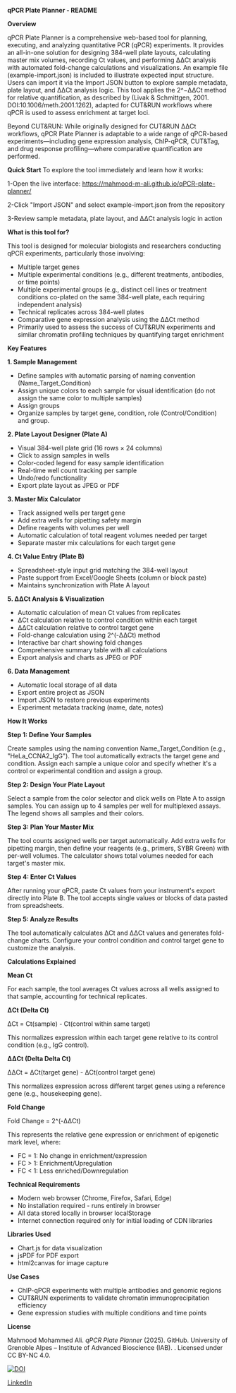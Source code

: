 **qPCR Plate Planner - README**

**Overview**

qPCR Plate Planner is a comprehensive web-based tool for planning, executing, and analyzing quantitative PCR (qPCR) experiments. It provides an all-in-one solution for designing 384-well plate layouts, calculating master mix volumes, recording Ct values, and performing ΔΔCt analysis with automated fold-change calculations and visualizations.
An example file (example-import.json) is included to illustrate expected input structure. Users can import it via the Import JSON button to explore sample metadata, plate layout, and ΔΔCt analysis logic.
This tool applies the 2^−ΔΔCt method for relative quantification, as described by (Livak & Schmittgen, 2001. DOI:10.1006/meth.2001.1262), adapted for CUT&RUN workflows where qPCR is used to assess enrichment at target loci.

Beyond CUT&RUN: While originally designed for CUT&RUN ΔΔCt workflows, qPCR Plate Planner is adaptable to a wide range of qPCR-based experiments—including gene expression analysis, ChIP-qPCR, CUT&Tag, and drug response profiling—where comparative quantification are performed.

**Quick Start**
To explore the tool immediately and learn how it works:

1-Open the live interface: https://mahmood-m-ali.github.io/qPCR-plate-planner/

2-Click "Import JSON" and select example-import.json from the repository

3-Review sample metadata, plate layout, and ΔΔCt analysis logic in action

**What is this tool for?**

This tool is designed for molecular biologists and researchers conducting qPCR experiments, particularly those involving:

- Multiple target genes
- Multiple experimental conditions (e.g., different treatments, antibodies, or time points)
- Multiple experimental groups (e.g., distinct cell lines or treatment conditions co-plated on the same 384-well plate, each requiring independent analysis)
- Technical replicates across 384-well plates
- Comparative gene expression analysis using the ΔΔCt method
- Primarily used to assess the success of CUT&RUN experiments and similar chromatin profiling techniques by quantifying target enrichment

**Key Features**

**1. Sample Management**

- Define samples with automatic parsing of naming convention (Name_Target_Condition)
- Assign unique colors to each sample for visual identification (do not assign the same color to multiple samples)
- Assign groups
- Organize samples by target gene, condition, role (Control/Condition) and group.

**2. Plate Layout Designer (Plate A)**

- Visual 384-well plate grid (16 rows × 24 columns)
- Click to assign samples in wells
- Color-coded legend for easy sample identification
- Real-time well count tracking per sample
- Undo/redo functionality
- Export plate layout as JPEG or PDF

**3. Master Mix Calculator**

- Track assigned wells per target gene
- Add extra wells for pipetting safety margin
- Define reagents with volumes per well
- Automatic calculation of total reagent volumes needed per target
- Separate master mix calculations for each target gene

**4. Ct Value Entry (Plate B)**

- Spreadsheet-style input grid matching the 384-well layout
- Paste support from Excel/Google Sheets (column or block paste)
- Maintains synchronization with Plate A layout

**5. ΔΔCt Analysis & Visualization**

- Automatic calculation of mean Ct values from replicates
- ΔCt calculation relative to control condition within each target
- ΔΔCt calculation relative to control target gene
- Fold-change calculation using 2^(-ΔΔCt) method
- Interactive bar chart showing fold changes
- Comprehensive summary table with all calculations
- Export analysis and charts as JPEG or PDF

**6. Data Management**

- Automatic local storage of all data
- Export entire project as JSON
- Import JSON to restore previous experiments
- Experiment metadata tracking (name, date, notes)

**How It Works**

**Step 1: Define Your Samples**

Create samples using the naming convention Name_Target_Condition (e.g., "HeLa_CCNA2_IgG"). The tool automatically extracts the target gene and condition. Assign each sample a unique color and specify whether it's a control or experimental condition and assign a group.

**Step 2: Design Your Plate Layout**

Select a sample from the color selector and click wells on Plate A to assign samples. You can assign up to 4 samples per well for multiplexed assays. The legend shows all samples and their colors.

**Step 3: Plan Your Master Mix**

The tool counts assigned wells per target automatically. Add extra wells for pipetting margin, then define your reagents (e.g., primers, SYBR Green) with per-well volumes. The calculator shows total volumes needed for each target's master mix.

**Step 4: Enter Ct Values**

After running your qPCR, paste Ct values from your instrument's export directly into Plate B. The tool accepts single values or blocks of data pasted from spreadsheets.

**Step 5: Analyze Results**

The tool automatically calculates ΔCt and ΔΔCt values and generates fold-change charts. Configure your control condition and control target gene to customize the analysis.

**Calculations Explained**

**Mean Ct**

For each sample, the tool averages Ct values across all wells assigned to that sample, accounting for technical replicates.

**ΔCt (Delta Ct)**

ΔCt = Ct(sample) - Ct(control within same target)

This normalizes expression within each target gene relative to its control condition (e.g., IgG control).

**ΔΔCt (Delta Delta Ct)**

ΔΔCt = ΔCt(target gene) - ΔCt(control target gene)

This normalizes expression across different target genes using a reference gene (e.g., housekeeping gene).

**Fold Change**

Fold Change = 2^(-ΔΔCt)

This represents the relative gene expression or enrichment of epigenetic mark level, where:

- FC = 1: No change in enrichment/expression
- FC > 1: Enrichment/Upregulation
- FC < 1: Less enriched/Downregulation

**Technical Requirements**

- Modern web browser (Chrome, Firefox, Safari, Edge)
- No installation required - runs entirely in browser
- All data stored locally in browser localStorage
- Internet connection required only for initial loading of CDN libraries

**Libraries Used**

- Chart.js for data visualization
- jsPDF for PDF export
- html2canvas for image capture

**Use Cases**

- ChIP-qPCR experiments with multiple antibodies and genomic regions
- CUT&RUN experiments to validate chromatin immunoprecipitation efficiency
- Gene expression studies with multiple conditions and time points

**License**

Mahmood Mohammed Ali. *qPCR Plate Planner* (2025). GitHub. University of Grenoble Alpes – Institute of Advanced Bioscience (IAB). . Licensed under CC BY-NC 4.0.


[![DOI](https://zenodo.org/badge/DOI/10.5281/zenodo.17410644.svg)](https://doi.org/10.5281/zenodo.17410644)

[LinkedIn](https://www.linkedin.com/in/mahmood-mohammed-ali-20334b205)


